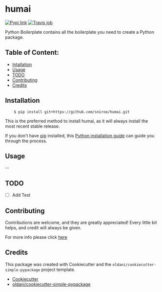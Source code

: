 # humai


[![Pypi link](https://img.shields.io/pypi/v/humai.svg)](https://pypi.python.org/pypi/humai)
[![Travis job](https://img.shields.io/travis/sniroo@github.com/humai.svg)](https://travis-ci.org/sniroo@github.com/humai)




Python Boilerplate contains all the boilerplate you need to create a Python package.

## Table of Content:

- [Intallation](#installation)
- [Usage](#usage)
- [TODO](#todo)
- [Contributing](#contributing)
- [Credits](#credits)

## Installation


```batch
    $ pip install git+https://github.com/sniroo/humai.git
```

This is the preferred method to install humai, as it will always
install the most recent stable release.

If you don't have [pip](https://pip.pypa.io) installed, this 
[Python installation guide](http://docs.python-guide.org/en/latest/starting/installation/) 
can guide you through the process.

## Usage

--


## TODO

- [ ] Add Test


## Contributing

Contributions are welcome, and they are greatly appreciated! Every
little bit helps, and credit will always be given.

For more info please click [here](./CONTRIBUTING.md)


## Credits

This package was created with Cookiecutter and the `oldani/cookiecutter-simple-pypackage` project template.

- [Cookiecutter](https://github.com/audreyr/cookiecutter)
- [oldani/cookiecutter-simple-pypackage](https://github.com/oldani/cookiecutter-simple-pypackage)
